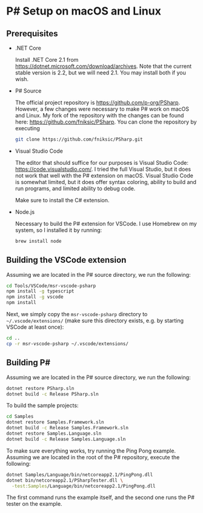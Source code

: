 P\# Setup on macOS and Linux
===

Prerequisites
---

* .NET Core

  Install .NET Core 2.1 from <https://dotnet.microsoft.com/download/archives>. Note that the current stable version is 2.2, but we will need 2.1. You may install both if you wish.

* P\# Source

  The official project repository is <https://github.com/p-org/PSharp>. However, a few changes were necessary to make P# work on macOS and Linux. My fork of the repository with the changes can be found here: <https://github.com/fniksic/PSharp>. You can clone the repository by executing

  ```bash
  git clone https://github.com/fniksic/PSharp.git
  ```

* Visual Studio Code

  The editor that should suffice for our purposes is Visual Studio Code: <https://code.visualstudio.com/>. I tried the full Visual Studio, but it does not work that well with the P# extension on macOS. Visual Studio Code is somewhat limited, but it does offer syntax coloring, ability to build and run programs, and limited ability to debug code.

  Make sure to install the C# extension.

* Node.js

  Necessary to build the P\# extension for VSCode. I use Homebrew on my system, so I installed it by running:

  ```bash
  brew install node
  ```

## Building the VSCode extension

Assuming we are located in the P\# source directory, we run the following:

```bash
cd Tools/VSCode/msr-vscode-psharp
npm install -g typescript
npm install -g vscode
npm install
```

Next, we simply copy the `msr-vscode-psharp` directory to `~/.vscode/extensions/` (make sure this directory exists, e.g. by starting VSCode at least once):

```bash
cd ..
cp -r msr-vscode-psharp ~/.vscode/extensions/
```

## Building P\#

Assuming we are located in the P\# source directory, we run the following:

```bash
dotnet restore PSharp.sln
dotnet build -c Release PSharp.sln
```

To build the sample projects:

```bash
cd Samples
dotnet restore Samples.Framework.sln
dotnet build -c Release Samples.Framework.sln
dotnet restore Samples.Language.sln
dotnet build -c Release Samples.Language.sln
```

To make sure everything works, try running the Ping Pong example. Assuming we are located in the root of the P# repository, execute the following:

```bash
dotnet Samples/Language/bin/netcoreapp2.1/PingPong.dll
dotnet bin/netcoreapp2.1/PSharpTester.dll \
  -test:Samples/Language/bin/netcoreapp2.1/PingPong.dll
```

The first command runs the example itself, and the second one runs the P\# tester on the example.
